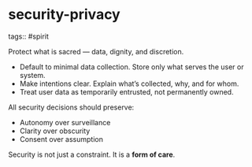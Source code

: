 # security-privacy

tags:: #spirit

Protect what is sacred — data, dignity, and discretion.

- Default to minimal data collection. Store only what serves the user or system.
- Make intentions clear. Explain what’s collected, why, and for whom.
- Treat user data as temporarily entrusted, not permanently owned.

All security decisions should preserve:
- Autonomy over surveillance
- Clarity over obscurity
- Consent over assumption

Security is not just a constraint. It is a **form of care**.
